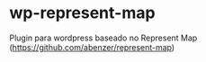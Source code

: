 wp-represent-map
================

Plugin para wordpress baseado no Represent Map (https://github.com/abenzer/represent-map)
